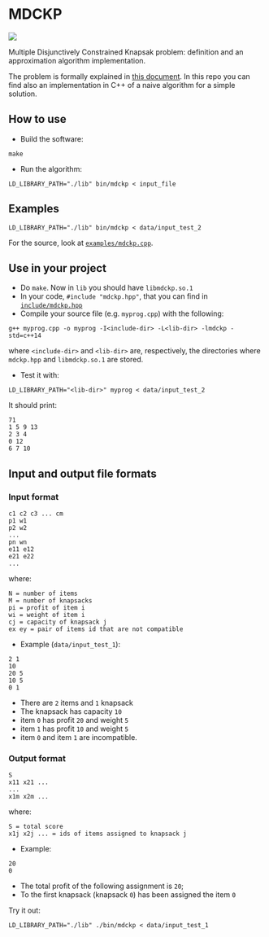 # MDCKP

![](https://img.shields.io/badge/version-c%2B%2B14-ff69b4.svg)

Multiple Disjunctively Constrained Knapsak problem: definition and an approximation algorithm implementation.

The problem is formally explained in [this document](https://github.com/MarcoFavorito/MDCKP/blob/master/docs/main.pdf).
In this repo you can find also an implementation in C++ of a naive algorithm for a simple solution.

## How to use

- Build the software:
```
make
```

- Run the algorithm:
```
LD_LIBRARY_PATH="./lib" bin/mdckp < input_file
```

## Examples
```
LD_LIBRARY_PATH="./lib" bin/mdckp < data/input_test_2
```

For the source, look at [`examples/mdckp.cpp`](https://github.com/MarcoFavorito/MDCKP/blob/master/examples/mdckp.cpp).

## Use in your project

- Do `make`. Now in `lib` you should have `libmdckp.so.1`
- In your code, `#include "mdckp.hpp"`, that you can find in [`include/mdckp.hpp`](https://github.com/MarcoFavorito/MDCKP/blob/master/include/mdckp.hpp)
- Compile your source file (e.g. `myprog.cpp`) with the following:
```
g++ myprog.cpp -o myprog -I<include-dir> -L<lib-dir> -lmdckp -std=c++14
```

where `<include-dir>` and `<lib-dir>` are, respectively, the directories where `mdckp.hpp` and `libmdckp.so.1` are stored.
- Test it with:

```
LD_LIBRARY_PATH="<lib-dir>" myprog < data/input_test_2
```

It should print:
```
71
1 5 9 13
2 3 4
0 12
6 7 10
```

## Input and output file formats

### Input format

```N M
c1 c2 c3 ... cm
p1 w1
p2 w2
...
pn wn
e11 e12
e21 e22
...
```

where:
```
N = number of items
M = number of knapsacks
pi = profit of item i
wi = weight of item i
cj = capacity of knapsack j
ex ey = pair of items id that are not compatible
```

- Example (`data/input_test_1`):
```
2 1
10
20 5
10 5
0 1
```
- There are `2` items and `1` knapsack
- The knapsack has capacity `10`
- item `0` has profit `20` and weight `5`
- item `1` has profit `10` and weight `5`
- item `0` and item `1` are incompatible.


### Output format
```
S
x11 x21 ...
...
x1m x2m ...
```

where:

```
S = total score
x1j x2j ... = ids of items assigned to knapsack j
```

- Example:
```
20
0
```
- The total profit of the following assignment is `20`;
- To the first knapsack (knapsack `0`) has been assigned the item `0`

Try it out:
```
LD_LIBRARY_PATH="./lib" ./bin/mdckp < data/input_test_1
```
